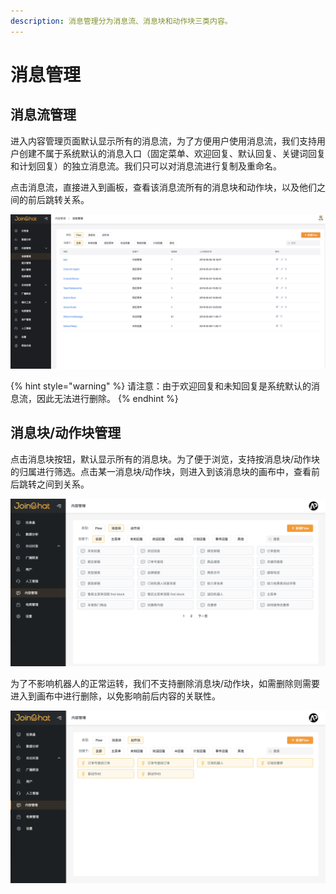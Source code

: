 ```yaml
---
description: 消息管理分为消息流、消息块和动作块三类内容。
---
```


# 消息管理

## 消息流管理

进入内容管理页面默认显示所有的消息流，为了方便用户使用消息流，我们支持用户创建不属于系统默认的消息入口（固定菜单、欢迎回复、默认回复、关键词回复和计划回复）的独立消息流。我们只可以对消息流进行复制及重命名。

点击消息流，直接进入到画板，查看该消息流所有的消息块和动作块，以及他们之间的前后跳转关系。

![&#x6D88;&#x606F;&#x7BA1;&#x7406;](../../.gitbook/assets/image%20%2881%29.png)

{% hint style="warning" %}
请注意：由于欢迎回复和未知回复是系统默认的消息流，因此无法进行删除。
{% endhint %}

## 消息块/动作块管理

点击消息块按钮，默认显示所有的消息块。为了便于浏览，支持按消息块/动作块的归属进行筛选。点击某一消息块/动作块，则进入到该消息块的画布中，查看前后跳转之间到关系。

![&#x6D88;&#x606F;&#x5757;&#x7BA1;&#x7406;](../../.gitbook/assets/image%20%2849%29.png)

为了不影响机器人的正常运转，我们不支持删除消息块/动作块，如需删除则需要进入到画布中进行删除，以免影响前后内容的关联性。

![&#x52A8;&#x4F5C;&#x5757;&#x7BA1;&#x7406;](../../.gitbook/assets/image%20%286%29.png)




